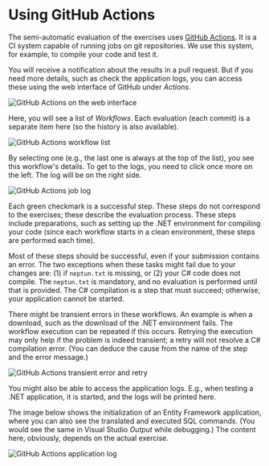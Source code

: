 ﻿# Using GitHub Actions

The semi-automatic evaluation of the exercises uses [GitHub Actions](https://github.com/features/actions). It is a CI system capable of running jobs on git repositories. We use this system, for example, to compile your code and test it.

You will receive a notification about the results in a pull request. But if you need more details, such as check the application logs, you can access these using the web interface of GitHub under _Actions_.

![GitHub Actions on the web interface](../homework/github/github-actions-tab.png)

Here, you will see a list of _Workflows_. Each evaluation (each commit) is a separate item here (so the history is also available).

![GitHub Actions workflow list](../homework/github/github-actions-executions-list.png)

By selecting one (e.g., the last one is always at the top of the list), you see this workflow's details. To get to the logs, you need to click once more on the left. The log will be on the right side.

![GitHub Actions job log](../homework/github/github-actions-job-log.png)

Each green checkmark is a successful step. These steps do not correspond to the exercises; these describe the evaluation process. These steps include preparations, such as setting up the .NET environment for compiling your code (since each workflow starts in a clean environment, these steps are performed each time).

Most of these steps should be successful, even if your submission contains an error. The two exceptions when these tasks might fail due to your changes are: (1) if `neptun.txt` is missing, or (2) your C# code does not compile. The `neptun.txt` is mandatory, and no evaluation is performed until that is provided. The C# compilation is a step that must succeed; otherwise, your application cannot be started.

There might be transient errors in these workflows. An example is when a download, such as the download of the .NET environment fails. The workflow execution can be repeated if this occurs. Retrying the execution may only help if the problem is indeed transient; a retry will not resolve a C# compilation error. (You can deduce the cause from the name of the step and the error message.)

![GitHub Actions transient error and retry](../homework/github/github-actions-rerun.png)

You might also be able to access the application logs. E.g., when testing a .NET application, it is started, and the logs will be printed here.

The image below shows the initialization of an Entity Framework application, where you can also see the translated and executed SQL commands. (You would see the same in Visual Studio _Output_ while debugging.) The content here, obviously, depends on the actual exercise.

![GitHub Actions application log](../homework/github/github-actions-app-log.png)

